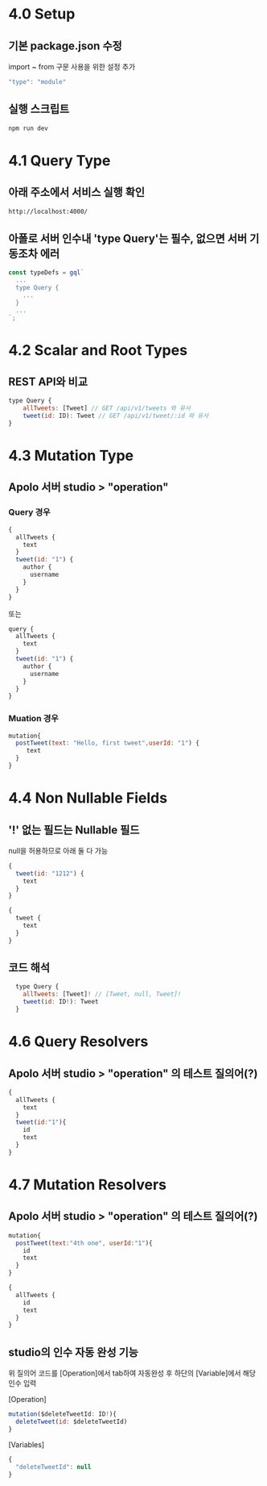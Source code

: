# 4.0 Setup

## 기본 package.json 수정

import ~ from 구문 사용을 위한 설정 추가

```javascript
"type": "module"
```

## 실행 스크립트

```bash
npm run dev
```

# 4.1 Query Type

## 아래 주소에서 서비스 실행 확인

```bash
http://localhost:4000/
```

## 아폴로 서버 인수내 'type Query'는 필수, 없으면 서버 기동조차 에러

```javascript
const typeDefs = gql`
  ...
  type Query {
    ...
  }
  ...
`;
```

# 4.2 Scalar and Root Types

## REST API와 비교

```javascript
type Query {
    allTweets: [Tweet] // GET /api/v1/tweets 와 유사
    tweet(id: ID): Tweet // GET /api/v1/tweet/:id 와 유사
}
```

# 4.3 Mutation Type

## Apolo 서버 studio > "operation"

### Query 경우

```javascript
{
  allTweets {
    text
  }
  tweet(id: "1") {
    author {
      username
    }
  }
}
```

또는

```javascript
query {
  allTweets {
    text
  }
  tweet(id: "1") {
    author {
      username
    }
  }
}
```

### Muation 경우

```javascript
mutation{
  postTweet(text: "Hello, first tweet",userId: "1") {
     text
  }
}
```

# 4.4 Non Nullable Fields

## '!' 없는 필드는 Nullable 필드

null을 허용하므로 아래 둘 다 가능

```javascript
{
  tweet(id: "1212") {
    text
  }
}
```

```javascript
{
  tweet {
    text
  }
}
```

## 코드 해석

```javascript
  type Query {
    allTweets: [Tweet]! // [Tweet, null, Tweet]!
    tweet(id: ID!): Tweet
  }
```

# 4.6 Query Resolvers

## Apolo 서버 studio > "operation" 의 테스트 질의어(?)

```javascript
{
  allTweets {
    text
  }
  tweet(id:"1"){
    id
    text
  }
}
```

# 4.7 Mutation Resolvers

## Apolo 서버 studio > "operation" 의 테스트 질의어(?)

```javascript
mutation{
  postTweet(text:"4th one", userId:"1"){
    id
    text
  }
}
```

```javascript
{
  allTweets {
    id
    text
  }
}
```

## studio의 인수 자동 완성 기능

위 질의어 코드를 [Operation]에서 tab하여 자동완성 후 하단의 [Variable]에서 해당 인수 입력

[Operation]

```javascript
mutation($deleteTweetId: ID!){
  deleteTweet(id: $deleteTweetId)
}
```

[Variables]

```javascript
{
  "deleteTweetId": null
}
```
